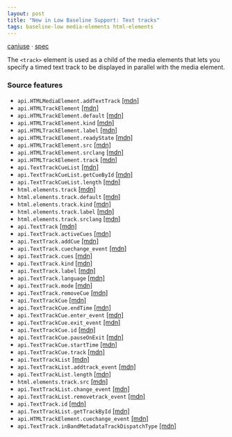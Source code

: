 ```yaml
---
layout: post
title: "New in Low Baseline Support: Text tracks"
tags: baseline-low media-elements html-elements
---
```


[caniuse](https://caniuse.com/?search=text-tracks) · [spec](https://html.spec.whatwg.org/multipage/media.html#timed-text-tracks)

The `<track>` element is used as a child of the media elements that lets you specify a timed text track to be displayed in parallel with the media element.

### Source features

- ``api.HTMLMediaElement.addTextTrack`` [[mdn]](https://developer.mozilla.org/en-US/search?q=api.HTMLMediaElement.addTextTrack)
- ``api.HTMLTrackElement`` [[mdn]](https://developer.mozilla.org/en-US/search?q=api.HTMLTrackElement)
- ``api.HTMLTrackElement.default`` [[mdn]](https://developer.mozilla.org/en-US/search?q=api.HTMLTrackElement.default)
- ``api.HTMLTrackElement.kind`` [[mdn]](https://developer.mozilla.org/en-US/search?q=api.HTMLTrackElement.kind)
- ``api.HTMLTrackElement.label`` [[mdn]](https://developer.mozilla.org/en-US/search?q=api.HTMLTrackElement.label)
- ``api.HTMLTrackElement.readyState`` [[mdn]](https://developer.mozilla.org/en-US/search?q=api.HTMLTrackElement.readyState)
- ``api.HTMLTrackElement.src`` [[mdn]](https://developer.mozilla.org/en-US/search?q=api.HTMLTrackElement.src)
- ``api.HTMLTrackElement.srclang`` [[mdn]](https://developer.mozilla.org/en-US/search?q=api.HTMLTrackElement.srclang)
- ``api.HTMLTrackElement.track`` [[mdn]](https://developer.mozilla.org/en-US/search?q=api.HTMLTrackElement.track)
- ``api.TextTrackCueList`` [[mdn]](https://developer.mozilla.org/en-US/search?q=api.TextTrackCueList)
- ``api.TextTrackCueList.getCueById`` [[mdn]](https://developer.mozilla.org/en-US/search?q=api.TextTrackCueList.getCueById)
- ``api.TextTrackCueList.length`` [[mdn]](https://developer.mozilla.org/en-US/search?q=api.TextTrackCueList.length)
- ``html.elements.track`` [[mdn]](https://developer.mozilla.org/en-US/search?q=html.elements.track)
- ``html.elements.track.default`` [[mdn]](https://developer.mozilla.org/en-US/search?q=html.elements.track.default)
- ``html.elements.track.kind`` [[mdn]](https://developer.mozilla.org/en-US/search?q=html.elements.track.kind)
- ``html.elements.track.label`` [[mdn]](https://developer.mozilla.org/en-US/search?q=html.elements.track.label)
- ``html.elements.track.srclang`` [[mdn]](https://developer.mozilla.org/en-US/search?q=html.elements.track.srclang)
- ``api.TextTrack`` [[mdn]](https://developer.mozilla.org/en-US/search?q=api.TextTrack)
- ``api.TextTrack.activeCues`` [[mdn]](https://developer.mozilla.org/en-US/search?q=api.TextTrack.activeCues)
- ``api.TextTrack.addCue`` [[mdn]](https://developer.mozilla.org/en-US/search?q=api.TextTrack.addCue)
- ``api.TextTrack.cuechange_event`` [[mdn]](https://developer.mozilla.org/en-US/search?q=api.TextTrack.cuechange_event)
- ``api.TextTrack.cues`` [[mdn]](https://developer.mozilla.org/en-US/search?q=api.TextTrack.cues)
- ``api.TextTrack.kind`` [[mdn]](https://developer.mozilla.org/en-US/search?q=api.TextTrack.kind)
- ``api.TextTrack.label`` [[mdn]](https://developer.mozilla.org/en-US/search?q=api.TextTrack.label)
- ``api.TextTrack.language`` [[mdn]](https://developer.mozilla.org/en-US/search?q=api.TextTrack.language)
- ``api.TextTrack.mode`` [[mdn]](https://developer.mozilla.org/en-US/search?q=api.TextTrack.mode)
- ``api.TextTrack.removeCue`` [[mdn]](https://developer.mozilla.org/en-US/search?q=api.TextTrack.removeCue)
- ``api.TextTrackCue`` [[mdn]](https://developer.mozilla.org/en-US/search?q=api.TextTrackCue)
- ``api.TextTrackCue.endTime`` [[mdn]](https://developer.mozilla.org/en-US/search?q=api.TextTrackCue.endTime)
- ``api.TextTrackCue.enter_event`` [[mdn]](https://developer.mozilla.org/en-US/search?q=api.TextTrackCue.enter_event)
- ``api.TextTrackCue.exit_event`` [[mdn]](https://developer.mozilla.org/en-US/search?q=api.TextTrackCue.exit_event)
- ``api.TextTrackCue.id`` [[mdn]](https://developer.mozilla.org/en-US/search?q=api.TextTrackCue.id)
- ``api.TextTrackCue.pauseOnExit`` [[mdn]](https://developer.mozilla.org/en-US/search?q=api.TextTrackCue.pauseOnExit)
- ``api.TextTrackCue.startTime`` [[mdn]](https://developer.mozilla.org/en-US/search?q=api.TextTrackCue.startTime)
- ``api.TextTrackCue.track`` [[mdn]](https://developer.mozilla.org/en-US/search?q=api.TextTrackCue.track)
- ``api.TextTrackList`` [[mdn]](https://developer.mozilla.org/en-US/search?q=api.TextTrackList)
- ``api.TextTrackList.addtrack_event`` [[mdn]](https://developer.mozilla.org/en-US/search?q=api.TextTrackList.addtrack_event)
- ``api.TextTrackList.length`` [[mdn]](https://developer.mozilla.org/en-US/search?q=api.TextTrackList.length)
- ``html.elements.track.src`` [[mdn]](https://developer.mozilla.org/en-US/search?q=html.elements.track.src)
- ``api.TextTrackList.change_event`` [[mdn]](https://developer.mozilla.org/en-US/search?q=api.TextTrackList.change_event)
- ``api.TextTrackList.removetrack_event`` [[mdn]](https://developer.mozilla.org/en-US/search?q=api.TextTrackList.removetrack_event)
- ``api.TextTrack.id`` [[mdn]](https://developer.mozilla.org/en-US/search?q=api.TextTrack.id)
- ``api.TextTrackList.getTrackById`` [[mdn]](https://developer.mozilla.org/en-US/search?q=api.TextTrackList.getTrackById)
- ``api.HTMLTrackElement.cuechange_event`` [[mdn]](https://developer.mozilla.org/en-US/search?q=api.HTMLTrackElement.cuechange_event)
- ``api.TextTrack.inBandMetadataTrackDispatchType`` [[mdn]](https://developer.mozilla.org/en-US/search?q=api.TextTrack.inBandMetadataTrackDispatchType)
